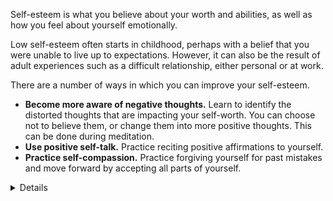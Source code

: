 Self-esteem is what you believe about your worth and abilities, as well as how you feel about yourself emotionally.

Low self-esteem often starts in childhood, perhaps with a belief that you were unable to live up to expectations. However, it can also be the result of adult experiences such as a difficult relationship, either personal or at work.

There are a number of ways in which you can improve your self-esteem.

* **Become more aware of negative thoughts.** Learn to identify the distorted thoughts that are impacting your self-worth. You can choose not to believe them, or change them into more positive thoughts. This can be done during meditation.
* **Use positive self-talk.** Practice reciting positive affirmations to yourself.
* **Practice self-compassion.** Practice forgiving yourself for past mistakes and move forward by accepting all parts of yourself.

<details>
         <p>An affirmation that may help build self-esteem:</p>
         <p>“I am love, and I am loved.”</p>
         <p>Visualizing Love may also help during meditation.</p>
</details>
